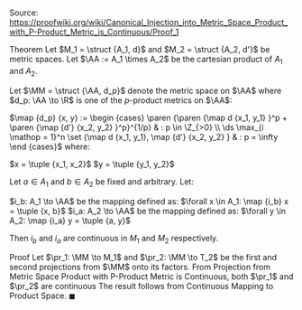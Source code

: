 # 

Source: https://proofwiki.org/wiki/Canonical_Injection_into_Metric_Space_Product_with_P-Product_Metric_is_Continuous/Proof_1

Theorem
Let $M_1 = \struct {A_1, d}$ and $M_2 = \struct {A_2, d'}$ be metric spaces.
Let $\AA := A_1 \times A_2$ be the cartesian product of $A_1$ and $A_2$.

Let $\MM = \struct {\AA, d_p}$ denote the metric space on $\AA$ where $d_p: \AA \to \R$ is one of the $p$-product metrics on $\AA$:

$\map {d_p} {x, y} := \begin {cases}
\paren {\paren {\map d {x_1, y_1} }^p + \paren {\map {d'} {x_2, y_2} }^p}^{1/p} & : p \in \Z_{>0} \\
\ds \max_{i \mathop = 1}^n \set {\map d {x_1, y_1}, \map {d'} {x_2, y_2} } & : p = \infty
\end {cases}$
where:

$x = \tuple {x_1, x_2}$
$y = \tuple {y_1, y_2}$

Let $a \in A_1$ and $b \in A_2$ be fixed and arbitrary.
Let:

$i_b: A_1 \to \AA$ be the mapping defined as:
$\forall x \in A_1: \map {i_b} x = \tuple {x, b}$
$i_a: A_2 \to \AA$ be the mapping defined as:
$\forall y \in A_2: \map {i_a} y = \tuple {a, y}$

Then $i_b$ and $i_a$ are continuous in $M_1$ and $M_2$ respectively.


Proof
Let $\pr_1: \MM \to M_1$ and $\pr_2: \MM \to T_2$ be the first and second projections from $\MM$ onto its factors.
From Projection from Metric Space Product with P-Product Metric is Continuous, both $\pr_1$ and $\pr_2$ are continuous
The result follows from Continuous Mapping to Product Space.
$\blacksquare$





